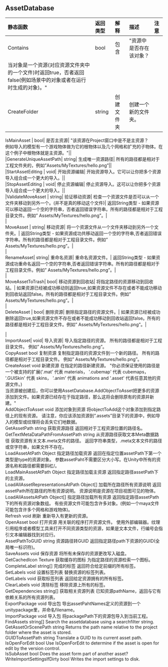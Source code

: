 ## AssetDatabase

| 静态函数 | 返回类型 | 解释 | 描述 | 注意 |
| :--- | :--- | :--- | :--- | :--- |
|Contains | bool | 包含 | "资源中是否存在该对象？ |
当对象是一个资源(对应资源文件夹中的一个文件)时返回true，否者返回false(例如场景中的对象或者在运行时生成的对象)。"||  
|CreateFolder|string|创建文件夹|创建一个新的文件夹。|||  
IsMainAsset \|    bool\|    是否主资源\|    "该资源在Project窗口中是不是主资源？  
例如导入的模型有一个游戏物体做为它的根物体以及几个网格和扩充的子物体。在这个例子中根物体就是主资源。"\|\|  
\|GenerateUniqueAssetPath\|    string\|    生成唯一资源路径\|    所有的路径都是相对于工程文件夹的，例如”Assets/MyTextures/hello.png”\|\|  
\|StartAssetEditing \|    void\|    开始资源编辑\|    开始资源导入。它可以让你把多个资源导入组合成一个更大的导入。\|\|  
\|StopAssetEditing \|    void\|    停止资源编辑\|    停止资源导入。这可以让你把多个资源导入组合成一个更大的导入。\|\|  
\|ValidateMoveAsset \|    string\|    验证移动资源\|    检查一个资源文件是否可以从一个文件夹移动到另外一个。\(并不是真的移动这个文件\)\|    返回String类型 - 如果资源可以移动返回一个空的字符串，否者返回错误字符串。所有的路径都是相对于工程目录文件。例如” Assets/MyTextures/hello.png”。\|  
\|  
MoveAsset \|    string\|    移动资源\|    将一个资源文件从一个文件夹移动到另外一个文件夹。\|    返回String类型 - 如果资源成功共移动返回一个空的字符串,否者返回错误字符串。所有的路径都是相对于工程目录文件。例如” Assets/MyTextures/hello.png”。\|  
\|  
RenameAsset\|    string\|    重命名资源\|    重命名资源文件。\|    返回String类型 - 如果资源成功重命名返回一个空的字符串,否者返回错误字符串。所有的路径都是相对于工程目录文件。例如” Assets/MyTextures/hello.png”。\|  
\|  
MoveAssetToTrash\|    bool\|    移动资源到回收站\|    将指定路径的资源移动到回收站。\|    如果资源已经被成功移动则返回true,如果资源文件不存在或者不能成功移动到回收站返回false。所有的路径都是相对于工程目录文件。例如” Assets/MyTextures/hello.png”。\|  
\|  
DeleteAsset \|    bool\|    删除资源\|    删除指定路径的资源文件。\|    如果资源已经被成功删除返回true,如果资源文件不存在或者不能成功移动到回收站返回false。所有的路径都是相对于工程目录文件。例如” Assets/MyTextures/hello.png”。\|

\|  
ImportAsset\|    void\|    导入资源\|    导入指定路径的资源。    所有的路径都是相对于工程目录文件。 例如” Assets/MyTextures/hello.png”。  
CopyAsset     bool    复制资源    复制指定路径的资源文件到一个新的路径。    所有的路径都是相对于工程目录文件。 例如” Assets/MyTextures/hello.png”。  
CreateAsset     void    新建资源    在指定的路径新建资源。    "你必须保证使用的路径是一个被支持的扩展\('.mat' 代表 materials， '.cubemap' 代表 cubemaps， '.GUISkin' 代表 skins， '.anim' 代表 animations and '.asset' 代表任意其他的资源文件。\)  
当资源被创建后，你可以使用AssetDatabase.AddObjectToAsset把更多的资源添加到文件。如果资源已经存在于指定路径，那么这将会删除原有的资源并新建。"  
AddObjectToAsset     void    添加对象到资源    将objectToAdd这个对象添加到指定路径上的现有资源。    请注意，你应该添加资源到”.assets”目录下的资源中，例如导入的模型或纹理将会丢失它们地数据。  
GetAssetPath     string    获取资源路径    返回相对于工程资源位置的路径名。  
GetTextMetaDataPathFromAssetPath     string    从资源路径获取文本Meta数据路径    获取资源有关文本.meta文件的路径。    返回字符串类型，.meta文本文件的路径或空字符串，如果文件不存在。  
LoadAssetAtPath     Object    指定路径加载资源    返回在指定位置assetPath下第一个类型是type的资源对象。    参数assetPaht不需要区分大小写。在Unity中所有的资源名称和路径都需要斜杠/。  
LoadMainAssetAtPath     Object    指定路径加载主资源    返回指定路径assetPath下的主资源。  
LoadAllAssetRepresentationsAtPath     Object\[\]    加载所在路径所有资源说明    返回assetPath所在路径的所有资源说明。    资源说明是资源在项目视图可见的物体。  
LoadAllAssetsAtPath     Object\[\]    指定路径加载所有资源    返回指定路径assetPath下的所有资源对象数组。    有些资源文件可能包含许多对象。\(例如一个maya文件可能包含许多个网格和游戏物体\)。  
Refresh     void    刷新    重新导入有更新的资源。  
OpenAsset     bool    打开资源    用关联的程序打开资源文件。    使用外部编辑器。纹理引用程序或者模型工具来打开不同资源类型的资源，如果是文本文件，行编号会指引文本编辑器找到对应行。  
AssetPathToGUID    string    资源路径转GUID    返回指定路径path下资源的GUID\(全局唯一标识符\)。  
SaveAssets     void    保存资源    将所有未保存的资源更改写入磁盘。  
GetCachedIcon     Texture    获取缓存的图标    为指定路径的资源检索一个图标。  
CompleteLabel     string\[\]    完成的标签    返回符合给定前缀的所有标签。  
SetLabels     void    设置标签列表    替换资源的标签列表。  
GetLabels     void    获取标签列表    返回给定资源拥有的所有标签。  
ClearLabels     void    清除标签    移除资源上所有的标签。  
GetDependencies     string\[\]    获取相关资源列表    已知资源pathName，返回与它有依赖关系的所有资源列表。  
ExportPackage     void    导出包    导出assetPahtNames定义的资源到一个unitypackage里，并命名filename。  
ImportPackage     void    导入包    将packagePath下的资源包导入到当前工程。  
FindAssets    string\[\]        Search the assetdatabase using a searchfilter string.  
GetAssetOrScenePath    string        Returns the path name relative to the project folder where the asset is stored.  
GUIDToAssetPath    string        Translate a GUID to its current asset path.  
IsOpenForEdit    bool        Use IsOpenForEdit to determine if the asset is open for edit by the version control.  
IsSubAsset    bool        Does the asset form part of another asset?  
WriteImportSettingsIfDirty    bool        Writes the import settings to disk.


